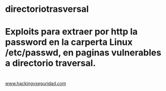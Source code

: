 # directoriotrasversal
#
# Exploits para extraer por http la password en la carperta Linux /etc/passwd, en paginas vulnerables a directorio traversal.
#
www.hackingyseguridad.com
